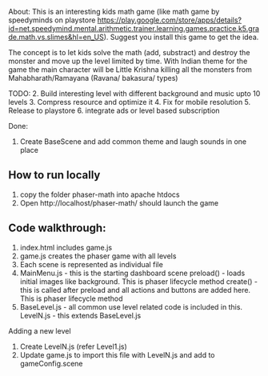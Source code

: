About:
This is an interesting kids math game (like math game by speedyminds on playstore https://play.google.com/store/apps/details?id=net.speedymind.mental.arithmetic.trainer.learning.games.practice.k5.grade.math.vs.slimes&hl=en_US). Suggest you install this game to get the idea.

The concept is to let kids solve the math (add, substract) and destroy the monster and move up the level limited by time.
With Indian theme for the game the main character will be Little Krishna killing all the monsters from Mahabharath/Ramayana (Ravana/ bakasura/ types)

TODO:
2. Build interesting level with different background and music upto 10 levels
3. Compress resource and optimize it
4. Fix for mobile resolution
5. Release to playstore
6. integrate ads or level based subscription

Done:
1. Create BaseScene and add common theme and laugh sounds in one place


How to run locally
------------------
1. copy the folder phaser-math into apache htdocs
2. Open http://localhost/phaser-math/ should launch the game

Code walkthrough:
----------------
1. index.html includes game.js
2. game.js creates the phaser game with all levels
3. Each scene is represented as individual file
4. MainMenu.js - this is the starting dashboard scene
    preload() - loads initial images like background. This is phaser lifecycle method
    create() - this is called after preload and all actions and buttons are added here. This is phaser lifecycle method
5. BaseLevel.js - all common use level related code is included in this.
   LevelN.js - this extends BaseLevel.js


Adding a new level
1. Create LevelN.js (refer Level1.js)
2. Update game.js to import this file with LevelN.js and add to gameConfig.scene